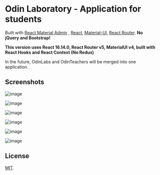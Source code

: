 # Odin Laboratory - Application for students

Built with [React Material Admin](https://github.com/flatlogic/react-material-admin) , [React](https://facebook.github.io/react/), [Material-UI](https://material-ui.com), [React Router](https://reacttraining.com/react-router/).
**No jQuery and Bootstrap!**

**This version uses React 16.14.0, React Router v5, MaterialUI v4, built with React Hooks and React Context (No Redux)**

In the future, OdinLabs and OdinTeachers will be merged into one application.

## Screenshots

![image](https://user-images.githubusercontent.com/52525943/123644365-fcb85980-d82d-11eb-95aa-ae50dcd9351b.png)


![image](https://user-images.githubusercontent.com/52525943/123644447-0f329300-d82e-11eb-9390-cb912e8c777d.png)


![image](https://user-images.githubusercontent.com/52525943/123644472-15287400-d82e-11eb-89eb-c85a826eb70c.png)


![image](https://user-images.githubusercontent.com/52525943/123644509-1b1e5500-d82e-11eb-834a-305e3261e255.png)


![image](https://user-images.githubusercontent.com/52525943/123644886-7bad9200-d82e-11eb-9d6d-e3ee35e23bb5.png)


![image](https://user-images.githubusercontent.com/52525943/123644651-3d17d780-d82e-11eb-9ea1-07bf3315edbf.png)



## License

[MIT](https://github.com/flatlogic/react-material-dashboard/blob/master/LICENSE.txt).
